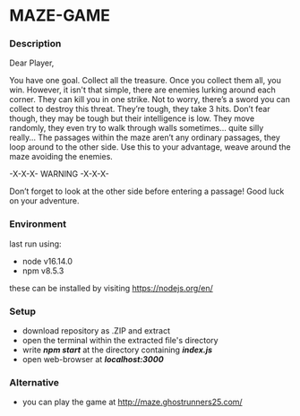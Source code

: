 # MAZE-GAME

### Description

Dear Player,

You have one goal. Collect all the treasure. Once you collect them all, you win.
However, it isn't that simple, there are enemies lurking around each corner.
They can kill you in one strike. Not to worry, there’s a sword you can collect
to destroy this threat. They’re tough, they take 3 hits. Don’t fear though,
they may be tough but their intelligence is low. They move randomly, they even
try to walk through walls sometimes… quite silly really… The passages within the
maze aren’t any ordinary passages, they loop around to the other side. Use
this to your advantage, weave around the maze avoiding the enemies.

-X-X-X- WARNING -X-X-X-

Don’t forget to look at the other side before entering a passage!
Good luck on your adventure.

### Environment

last run using:

-   node v16.14.0
-   npm v8.5.3

these can be installed by visiting https://nodejs.org/en/

### Setup

-   download repository as .ZIP and extract
-   open the terminal within the extracted file's directory
-   write **_npm start_** at the directory containing **_index.js_**
-   open web-browser at **_localhost:3000_**

### Alternative

-   you can play the game at http://maze.ghostrunners25.com/
